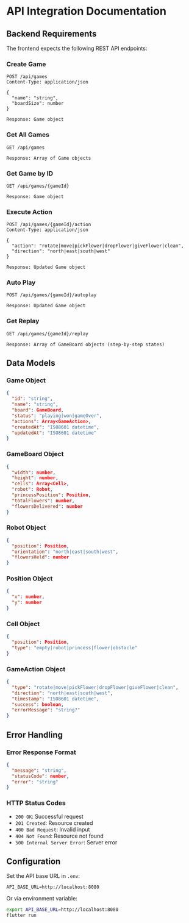 # API Integration Documentation

## Backend Requirements

The frontend expects the following REST API endpoints:

### Create Game
```http
POST /api/games
Content-Type: application/json

{
  "name": "string",
  "boardSize": number
}

Response: Game object
```

### Get All Games
```http
GET /api/games

Response: Array of Game objects
```

### Get Game by ID
```http
GET /api/games/{gameId}

Response: Game object
```

### Execute Action
```http
POST /api/games/{gameId}/action
Content-Type: application/json

{
  "action": "rotate|move|pickFlower|dropFlower|giveFlower|clean",
  "direction": "north|east|south|west"
}

Response: Updated Game object
```

### Auto Play
```http
POST /api/games/{gameId}/autoplay

Response: Updated Game object
```

### Get Replay
```http
GET /api/games/{gameId}/replay

Response: Array of GameBoard objects (step-by-step states)
```

## Data Models

### Game Object
```json
{
  "id": "string",
  "name": "string",
  "board": GameBoard,
  "status": "playing|won|gameOver",
  "actions": Array<GameAction>,
  "createdAt": "ISO8601 datetime",
  "updatedAt": "ISO8601 datetime"
}
```

### GameBoard Object
```json
{
  "width": number,
  "height": number,
  "cells": Array<Cell>,
  "robot": Robot,
  "princessPosition": Position,
  "totalFlowers": number,
  "flowersDelivered": number
}
```

### Robot Object
```json
{
  "position": Position,
  "orientation": "north|east|south|west",
  "flowersHeld": number
}
```

### Position Object
```json
{
  "x": number,
  "y": number
}
```

### Cell Object
```json
{
  "position": Position,
  "type": "empty|robot|princess|flower|obstacle"
}
```

### GameAction Object
```json
{
  "type": "rotate|move|pickFlower|dropFlower|giveFlower|clean",
  "direction": "north|east|south|west",
  "timestamp": "ISO8601 datetime",
  "success": boolean,
  "errorMessage": "string?"
}
```

## Error Handling

### Error Response Format
```json
{
  "message": "string",
  "statusCode": number,
  "error": "string"
}
```

### HTTP Status Codes
- `200 OK`: Successful request
- `201 Created`: Resource created
- `400 Bad Request`: Invalid input
- `404 Not Found`: Resource not found
- `500 Internal Server Error`: Server error

## Configuration

Set the API base URL in `.env`:
```
API_BASE_URL=http://localhost:8080
```

Or via environment variable:
```bash
export API_BASE_URL=http://localhost:8080
flutter run
```
